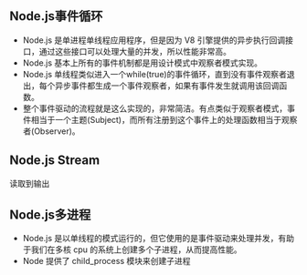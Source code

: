 ## Node.js事件循环
- Node.js 是单进程单线程应用程序，但是因为 V8 引擎提供的异步执行回调接口，通过这些接口可以处理大量的并发，所以性能非常高。
- Node.js 基本上所有的事件机制都是用设计模式中观察者模式实现。
- Node.js 单线程类似进入一个while(true)的事件循环，直到没有事件观察者退出，每个异步事件都生成一个事件观察者，如果有事件发生就调用该回调函数。
- 整个事件驱动的流程就是这么实现的，非常简洁。有点类似于观察者模式，事件相当于一个主题(Subject)，而所有注册到这个事件上的处理函数相当于观察者(Observer)。

## Node.js Stream
读取到输出

## Node.js多进程
- Node.js 是以单线程的模式运行的，但它使用的是事件驱动来处理并发，有助于我们在多核 cpu 的系统上创建多个子进程，从而提高性能。
- Node 提供了 child_process 模块来创建子进程
    